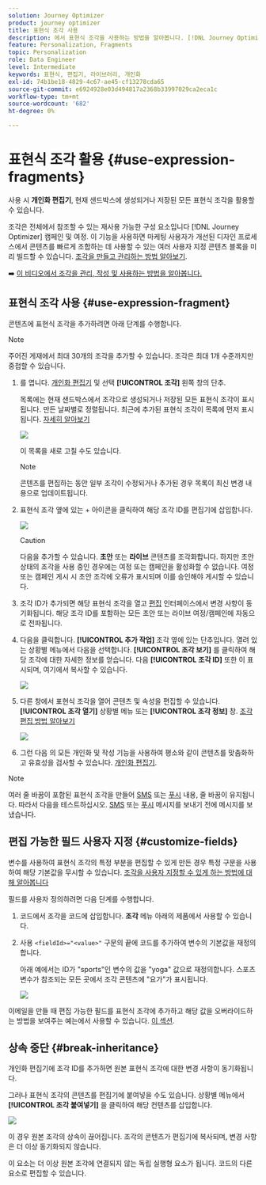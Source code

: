 ```yaml
---
solution: Journey Optimizer
product: journey optimizer
title: 표현식 조각 사용
description: 에서 표현식 조각을 사용하는 방법을 알아봅니다. [!DNL Journey Optimizer] 개인화 편집기.
feature: Personalization, Fragments
topic: Personalization
role: Data Engineer
level: Intermediate
keywords: 표현식, 편집기, 라이브러리, 개인화
exl-id: 74b1be18-4829-4c67-ae45-cf13278cda65
source-git-commit: e6924928e03d494817a2368b33997029ca2eca1c
workflow-type: tm+mt
source-wordcount: '682'
ht-degree: 0%

---
```


# 표현식 조각 활용 {#use-expression-fragments}

사용 시 **개인화 편집기**, 현재 샌드박스에 생성되거나 저장된 모든 표현식 조각을 활용할 수 있습니다.

조각은 전체에서 참조할 수 있는 재사용 가능한 구성 요소입니다 [!DNL Journey Optimizer] 캠페인 및 여정. 이 기능을 사용하면 마케팅 사용자가 개선된 디자인 프로세스에서 콘텐츠를 빠르게 조합하는 데 사용할 수 있는 여러 사용자 지정 콘텐츠 블록을 미리 빌드할 수 있습니다. [조각을 만들고 관리하는 방법 알아보기](../content-management/fragments.md).

➡️ [이 비디오에서 조각을 관리, 작성 및 사용하는 방법을 알아봅니다.](../content-management/fragments.md#video-fragments)

## 표현식 조각 사용 {#use-expression-fragment}

콘텐츠에 표현식 조각을 추가하려면 아래 단계를 수행합니다.

>[!NOTE]
>
>주어진 게재에서 최대 30개의 조각을 추가할 수 있습니다. 조각은 최대 1개 수준까지만 중첩할 수 있습니다.

1. 를 엽니다. [개인화 편집기](personalization-build-expressions.md) 및 선택 **[!UICONTROL 조각]** 왼쪽 창의 단추.

   목록에는 현재 샌드박스에서 조각으로 생성되거나 저장된 모든 표현식 조각이 표시됩니다. 만든 날짜별로 정렬됩니다. 최근에 추가된 표현식 조각이 목록에 먼저 표시됩니다. [자세히 알아보기](../content-management/fragments.md#create-expression-fragment)

   ![](assets/expression-fragments-pane.png)

   이 목록을 새로 고칠 수도 있습니다.

   >[!NOTE]
   >
   >콘텐츠를 편집하는 동안 일부 조각이 수정되거나 추가된 경우 목록이 최신 변경 내용으로 업데이트됩니다.

1. 표현식 조각 옆에 있는 + 아이콘을 클릭하여 해당 조각 ID를 편집기에 삽입합니다.

   ![](assets/expression-fragment-add.png)

   >[!CAUTION]
   >
   >다음을 추가할 수 있습니다. **초안** 또는 **라이브** 콘텐츠를 조각화합니다. 하지만 초안 상태의 조각을 사용 중인 경우에는 여정 또는 캠페인을 활성화할 수 없습니다. 여정 또는 캠페인 게시 시 초안 조각에 오류가 표시되며 이를 승인해야 게시할 수 있습니다.

1. 조각 ID가 추가되면 해당 표현식 조각을 열고 [편집](../content-management/fragments.md#edit-fragments) 인터페이스에서 변경 사항이 동기화됩니다. 해당 조각 ID를 포함하는 모든 초안 또는 라이브 여정/캠페인에 자동으로 전파됩니다.

1. 다음을 클릭합니다. **[!UICONTROL 추가 작업]** 조각 옆에 있는 단추입니다. 열려 있는 상황별 메뉴에서 다음을 선택합니다. **[!UICONTROL 조각 보기]** 를 클릭하여 해당 조각에 대한 자세한 정보를 얻습니다. 다음 **[!UICONTROL 조각 ID]** 또한 이 표시되며, 여기에서 복사할 수 있습니다.

   ![](assets/expression-fragment-view.png)

1. 다른 창에서 표현식 조각을 열어 콘텐츠 및 속성을 편집할 수 있습니다. **[!UICONTROL 조각 열기]** 상황별 메뉴 또는 **[!UICONTROL 조각 정보]** 창. [조각 편집 방법 알아보기](../content-management/fragments.md#edit-fragments)

   ![](assets/expression-fragment-open.png)

1. 그런 다음 의 모든 개인화 및 작성 기능을 사용하여 평소와 같이 콘텐츠를 맞춤화하고 유효성을 검사할 수 있습니다. [개인화 편집기](personalization-build-expressions.md).

>[!NOTE]
>
>여러 줄 바꿈이 포함된 표현식 조각을 만들어 [SMS](../sms/create-sms.md#sms-content) 또는 [푸시](../push/design-push.md) 내용, 줄 바꿈이 유지됩니다. 따라서 다음을 테스트하십시오. [SMS](../sms/send-sms.md) 또는 [푸시](../push/send-push.md) 메시지를 보내기 전에 메시지를 보냈습니다.

## 편집 가능한 필드 사용자 지정 {#customize-fields}

변수를 사용하여 표현식 조각의 특정 부분을 편집할 수 있게 만든 경우 특정 구문을 사용하여 해당 기본값을 무시할 수 있습니다. [조각을 사용자 지정할 수 있게 하는 방법에 대해 알아봅니다](../content-management/customizable-fragments.md)

필드를 사용자 정의하려면 다음 단계를 수행합니다.

1. 코드에서 조각을 코드에 삽입합니다. **조각** 메뉴 아래의 제품에서 사용할 수 있습니다.

1. 사용 `<fieldId>="<value>"` 구문의 끝에 코드를 추가하여 변수의 기본값을 재정의합니다.

   아래 예에서는 ID가 &quot;sports&quot;인 변수의 값을 &quot;yoga&quot; 값으로 재정의합니다. 스포츠 변수가 참조되는 모든 곳에서 조각 콘텐츠에 &quot;요가&quot;가 표시됩니다.

   ![](../content-management/assets/fragment-expression-use.png)

이메일을 만들 때 편집 가능한 필드를 표현식 조각에 추가하고 해당 값을 오버라이드하는 방법을 보여주는 예는에서 사용할 수 있습니다. [이 섹션](../content-management/customizable-fragments.md#example).

## 상속 중단 {#break-inheritance}

개인화 편집기에 조각 ID를 추가하면 원본 표현식 조각에 대한 변경 사항이 동기화됩니다.

그러나 표현식 조각의 콘텐츠를 편집기에 붙여넣을 수도 있습니다. 상황별 메뉴에서 **[!UICONTROL 조각 붙여넣기]** 을 클릭하여 해당 컨텐츠를 삽입합니다.

![](assets/expression-fragment-paste.png)

이 경우 원본 조각의 상속이 끊어집니다. 조각의 콘텐츠가 편집기에 복사되며, 변경 사항은 더 이상 동기화되지 않습니다.

이 요소는 더 이상 원본 조각에 연결되지 않는 독립 실행형 요소가 됩니다. 코드의 다른 요소로 편집할 수 있습니다.

